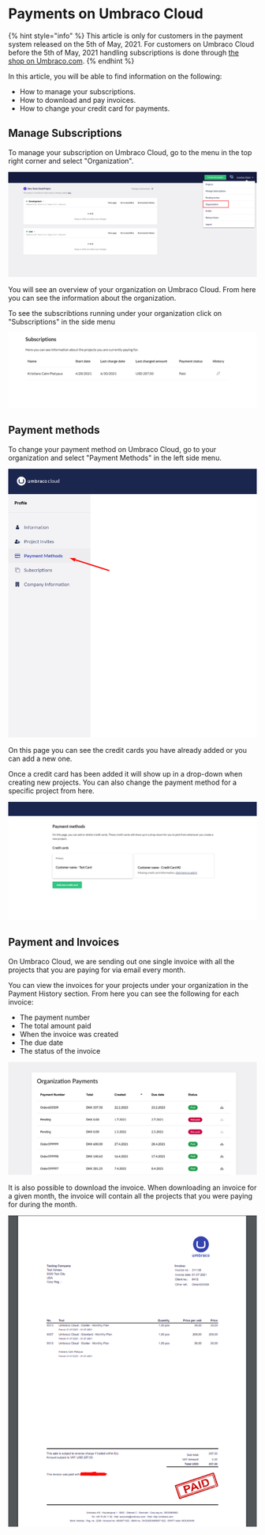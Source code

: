 ---
---
# Payments on Umbraco Cloud

{% hint style="info" %}
This article is only for customers in the payment system released on the 5th of May, 2021.
For customers on Umbraco Cloud before the 5th of May, 2021 handling subscriptions is done through [the shop on Umbraco.com](https://shop.umbraco.com/profile/sign-in?returnURL=%2fprofile).
{% endhint %}

In this article, you will be able to find information on the following:

- How to manage your subscriptions.
- How to download and pay invoices.
- How to change your credit card for payments.

## Manage Subscriptions

To manage your subscription on Umbraco Cloud, go to the menu in the top right corner and select "Organization".

![manage subscriptions](images/org-view.png)

You will see an overview of your organization on Umbraco Cloud. From here you can see the information about the organization.

To see the subscribtions running under your organization click on "Subscriptions" in the side menu

![Your subscriptions](images/subscriptions.png)

## Payment methods

To change your payment method on Umbraco Cloud, go to your organization and select "Payment Methods" in the left side menu.

![Select Payment Methods](images/select_payment.png)

On this page you can see the credit cards you have already added or you can add a new one.

Once a credit card has been added it will show up in a drop-down when creating new projects. You can also change the payment method for a specific project from here.

![Select Payment Methods](images/Payment_methods.png)

## Payment and Invoices

On Umbraco Cloud, we are sending out one single invoice with all the projects that you are paying for via email every month.

You can view the invoices for your projects under your organization in the Payment History section. From here you can see the following for each invoice:

* The payment number
* The total amount paid
* When the invoice was created 
* The due date
* The status of the invoice

![payment history](images/org-payments.png)

It is also possible to download the invoice.
When downloading an invoice for a given month, the invoice will contain all the projects that you were paying for during the month.

![Invoice for projects](images/invoice.png)
